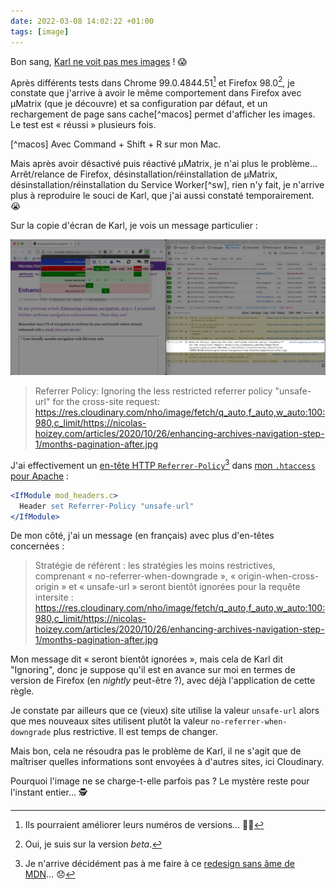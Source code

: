 ```yaml
---
date: 2022-03-08 14:02:22 +01:00
tags: [image]
---
```


Bon sang, [Karl ne voit pas mes images](https://www.la-grange.net/2022/02/24/interrogatoire) ! 😱

Après différents tests dans Chrome 99.0.4844.51[^version] et Firefox 98.0[^beta], je constate que j'arrive à avoir le même comportement dans Firefox avec µMatrix (que je découvre) et sa configuration par défaut, et un rechargement de page sans cache[^macos] permet d'afficher les images. Le test est « réussi » plusieurs fois.

[^version]: Ils pourraient améliorer leurs numéros de versions… 🤷‍♂️

[^beta]: Oui, je suis sur la version *beta*.

[^macos] Avec <keybd>Command</keybd> + <keybd>Shift</keybd> + <keybd>R</keybd> sur mon Mac.

Mais après avoir désactivé puis réactivé µMatrix, je n'ai plus le problème… Arrêt/relance de Firefox, désinstallation/réinstallation de µMatrix, désinstallation/réinstallation du Service Worker[^sw], rien n'y fait, je n'arrive plus à reproduire le souci de Karl, que j'ai aussi constaté temporairement. 😭

Sur la copie d'écran de Karl, je vois un message particulier :

![La copie d'écran de Karl avec un message particulier dans la console](erreur-chargement-image-umatrix.jpg)

> Referrer Policy: Ignoring the less restricted referrer policy "unsafe-url" for the cross-site request: https://res.cloudinary.com/nho/image/fetch/q_auto,f_auto,w_auto:100:980,c_limit/https://nicolas-hoizey.com/articles/2020/10/26/enhancing-archives-navigation-step-1/months-pagination-after.jpg

J'ai effectivement un [en-tête HTTP `Referrer-Policy`](https://developer.mozilla.org/en-US/docs/Web/HTTP/Headers/Referrer-Policy)[^mdn] dans [mon `.htaccess` pour Apache](https://github.com/nhoizey/nicolas-hoizey.com/blob/3c517cc9a5a68372a817504ad0de18528fd46af4/src/.htaccess#L420-L428) :

[^mdn]: Je n'arrive décidément pas à me faire à ce [redesign sans âme de MDN](https://hacks.mozilla.org/2022/03/a-new-year-a-new-mdn/)… 😞

```apache
<IfModule mod_headers.c>
  Header set Referrer-Policy "unsafe-url"
</IfModule>
```

De mon côté, j'ai un message (en français) avec plus d'en-têtes concernées :

> Stratégie de référent : les stratégies les moins restrictives, comprenant « no-referrer-when-downgrade », « origin-when-cross-origin » et « unsafe-url » seront bientôt ignorées pour la requête intersite : https://res.cloudinary.com/nho/image/fetch/q_auto,f_auto,w_auto:100:980,c_limit/https://nicolas-hoizey.com/articles/2020/10/26/enhancing-archives-navigation-step-1/months-pagination-after.jpg

Mon message dit « seront bientôt ignorées », mais cela de Karl dit "Ignoring", donc je suppose qu'il est en avance sur moi en termes de version de Firefox (en *nightly* peut-être ?), avec déjà l'application de cette règle.

Je constate par ailleurs que ce (vieux) site utilise la valeur `unsafe-url` alors que mes nouveaux sites utilisent plutôt la valeur `no-referrer-when-downgrade` plus restrictive. Il est temps de changer.

Mais bon, cela ne résoudra pas le problème de Karl, il ne s'agit que de maîtriser quelles informations sont envoyées à d'autres sites, ici Cloudinary.

Pourquoi l'image ne se charge-t-elle parfois pas ? Le mystère reste pour l'instant entier… 🕵️
